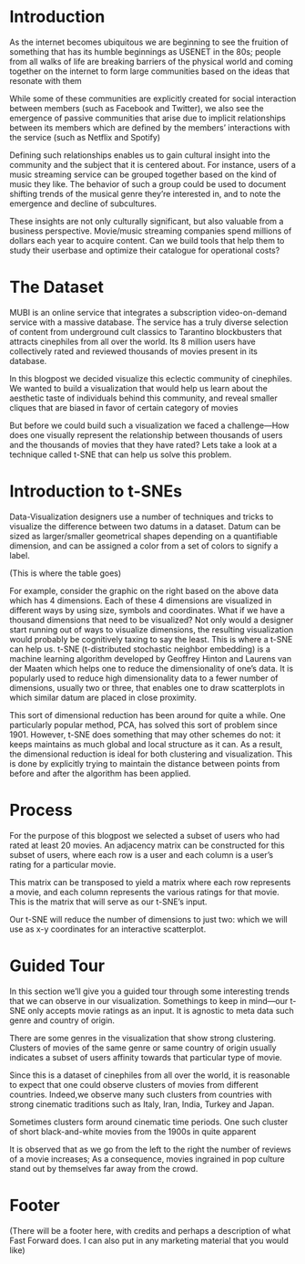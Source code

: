 # Introduction

As the internet becomes ubiquitous we are beginning to see the fruition of something that has its humble beginnings as USENET in the 80s; people from all walks of life are breaking barriers of the physical world and coming together on the internet to form large communities based on the ideas that resonate with them

While some of these communities are explicitly created for social interaction between members (such as Facebook and Twitter), we also see the emergence of passive communities that arise due to implicit relationships between its members which are defined by the members’ interactions with the service (such as Netflix and Spotify) 

Defining such relationships enables us to gain cultural insight into the community and the subject that it is centered about. For instance, users of a music streaming service can be grouped together based on the kind of music they like. The behavior of such a group could be used to document shifting trends of the musical genre they’re interested in, and to note the emergence and decline of subcultures. 

These insights are not only culturally significant, but also valuable from a business perspective. Movie/music streaming companies spend millions of dollars each year to acquire content. Can we build tools that help them to study their userbase and optimize their catalogue for operational costs?

# The Dataset

MUBI is an online service that integrates a subscription video-on-demand service with a massive database. The service has a truly diverse selection of content from underground cult classics to Tarantino blockbusters that attracts cinephiles from all over the world. Its 8 million users have collectively rated and reviewed thousands of movies present in its database. 


In this blogpost we decided visualize this eclectic community of cinephiles. We wanted to build a visualization that would help us learn about the aesthetic taste of individuals behind this community, and reveal smaller cliques that are biased in favor of certain category of movies 


But before we could build such a visualization we faced a challenge—How does one visually represent the relationship between thousands of users and the thousands of movies that they have rated? Lets take a look at a technique called t-SNE that can help us solve this problem.

# Introduction to t-SNEs

Data-Visualization designers use a number of techniques and tricks to visualize the difference between two datums in a dataset. Datum can be sized as larger/smaller geometrical shapes depending on a quantifiable dimension, and can be assigned a color from a set of colors to signify a label.

(This is where the table goes)

For example, consider the graphic on the right based on the above data which has 4 dimensions. Each of these 4 dimensions are visualized in different ways by using size, symbols and coordinates. What if we have a thousand dimensions that need to be visualized? Not only would a designer start running out of ways to visualize dimensions, the resulting visualization would probably be cognitively taxing to say the least.
This is where a t-SNE can help us. t-SNE (t-distributed stochastic neighbor embedding) is a machine learning algorithm developed by Geoffrey Hinton and Laurens van der Maaten which helps one to reduce the dimensionality of one’s data. It is popularly used to reduce high dimensionality data to a fewer number of dimensions, usually two or three, that enables one to draw scatterplots in which similar datum are placed in close proximity. 


This sort of dimensional reduction has been around for quite a while. One particularly popular method, PCA, has solved this sort of problem since 1901. However, t-SNE does something that may other schemes do not: it keeps maintains as much global and local structure as it can. As a result, the dimensional reduction is ideal for both clustering and visualization. This is done by explicitly trying to maintain the distance between points from before and after the algorithm has been applied.

# Process
For the purpose of this blogpost we selected a subset of users who had rated at least 20 movies. An adjacency matrix can be constructed for this subset of users, where each row is a user and each column is a user’s rating for a particular movie. 

This matrix can be transposed to yield a matrix where each row represents a movie, and each column represents the various ratings for that movie. This is the matrix that will serve as our t-SNE’s input. 

Our t-SNE will reduce the number of dimensions to just two: which we will use as x-y coordinates for an interactive scatterplot.

# Guided Tour

In this section we’ll give you a guided tour through some interesting trends that we can observe in our visualization. Somethings to keep in mind—our t-SNE only accepts movie ratings as an input. It is agnostic to meta data such genre and country of origin.

There are some genres in the visualization that show strong clustering. Clusters of movies of the same genre or same country of origin usually indicates a subset of users affinity towards that particular type of movie.

Since this is a dataset of cinephiles from all over the world, it is reasonable to expect that one could observe clusters of movies from different countries. Indeed,we observe many such clusters from countries with strong cinematic traditions such as Italy, Iran, India, Turkey and Japan.

Sometimes clusters form around cinematic time periods. One such cluster of short black-and-white movies from the 1900s in quite apparent

It is observed that as we go from the left to the right the number of reviews of a movie increases; As a consequence, movies ingrained in pop culture stand out by themselves far away from the crowd. 


# Footer
(There will be a footer here, with credits and perhaps a description of what Fast Forward does. I can also put in any marketing material that you would like)

